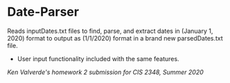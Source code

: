 # Date-Parser
Reads inputDates.txt files to find, parse, and extract dates in (January 1, 2020) format to output as (1/1/2020) format
in a brand new parsedDates.txt file.
- User input functionality included with the same features.

*Ken Valverde's homework 2 submission for CIS 2348, Summer 2020*
